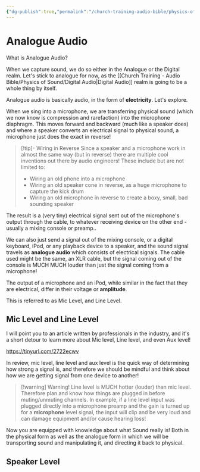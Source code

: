 ```yaml
---
{"dg-publish":true,"permalink":"/church-training-audio-bible/physics-of-sound/analogue-audio/"}
---
```


# Analogue Audio

What is Analogue Audio?

When we capture sound, we do so either in the Analogue or the Digital realm.
Let's stick to analogue for now, as the [[Church Training - Audio Bible/Physics of Sound/Digital Audio\|Digital Audio]] realm is going to be a whole thing by itself. 

Analogue audio is basically audio, in the form of **electricity**.
Let's explore.

When we sing into a microphone, we are transferring physical sound (which we now know is compression and rarefaction) into the microphone diaphragm. This moves forward and backward (much like a speaker does) and where a speaker converts an electrical signal to physical sound, a microphone just does the exact in reverse!

> [!tip]- Wiring in Reverse
> Since a speaker and a microphone work in almost the same way (but in reverse) there are multiple cool inventions out there by audio engineers! These include but are not limited to:
> - Wiring an old phone into a microphone
> - Wiring an old speaker cone in reverse, as a huge microphone to capture the kick drum
> - Wiring an old microphone in reverse to create a boxy, small, bad sounding speaker


The result is a (very tiny) electrical signal sent out of the microphone's output through the cable, to whatever receiving device on the other end - usually a mixing console or preamp..

We can also just send a signal out of the mixing console, or a digital keyboard, iPod, or any playback device to a speaker, and the sound signal travels as **analogue audio** which consists of electrical signals. The cable used might be the same, an XLR cable, but the signal coming out of the console is MUCH MUCH louder than just the signal coming from a microphone!

The output of a microphone and an iPod, while similar in the fact that they are electrical, differ in their voltage or **amplitude**.

This is referred to as Mic Level, and Line Level.

## Mic Level and Line Level
I will point you to an article written by professionals in the industry, and it's a short detour to learn more about Mic level, Line level, and even Aux level!

https://tinyurl.com/2722ecwv


In review, mic level, line level and aux level is the quick way of determining how strong a signal is, and therefore we should be mindful and think about how we are getting signal from one device to another!

>[!warning] Warning!
>Line level is MUCH hotter (louder) than mic level. Therefore plan and know how things are plugged in before muting/unmuting channels.
>In example, if a line level input was plugged directly into a microphone preamp and the gain is turned up for a **microphone** level signal, the input will clip and be very loud and can damage equipment and/or cause hearing loss!

Now you are equipped with knowledge about what Sound really is! Both in the physical form as well as the analogue form in which we will be transporting sound and manipulating it, and directing it back to physical.

## Speaker Level

